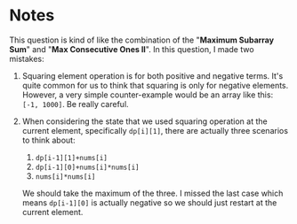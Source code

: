 # Notes

This question is kind of like the combination of the "**Maximum Subarray Sum**" and "**Max Consecutive Ones II**". In this question, I made two mistakes:

1. Squaring element operation is for both positive and negative terms. It's quite common for us to think that squaring is only for negative elements. However, a very simple counter-example would be an array like this: `[-1, 1000]`. Be really careful.

2. When considering the state that we used squaring operation at the current element, specifically `dp[i][1]`, there are actually three scenarios to think about:

   1. `dp[i-1][1]+nums[i]`
   2. `dp[i-1][0]+nums[i]*nums[i]`
   3. `nums[i]*nums[i]`

   We should take the maximum of the three. I missed the last case which means `dp[i-1][0]` is actually negative so we should just restart at the current element.